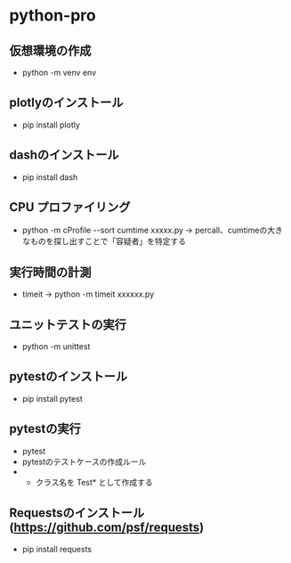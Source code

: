 # python-pro

## 仮想環境の作成
 * python -m venv env

## plotlyのインストール
 * pip install plotly

## dashのインストール
 * pip install dash

## CPU プロファイリング
 * python -m cProfile --sort cumtime xxxxx.py
 → percall、cumtimeの大きなものを探し出すことで「容疑者」を特定する

## 実行時間の計測
 * timeit → python -m timeit xxxxxx.py

## ユニットテストの実行
 * python -m unittest

## pytestのインストール
 * pip install pytest

## pytestの実行
 * pytest
 * pytestのテストケースの作成ルール
 * * クラス名を Test* として作成する 

 ## Requestsのインストール(https://github.com/psf/requests)
  * pip install requests